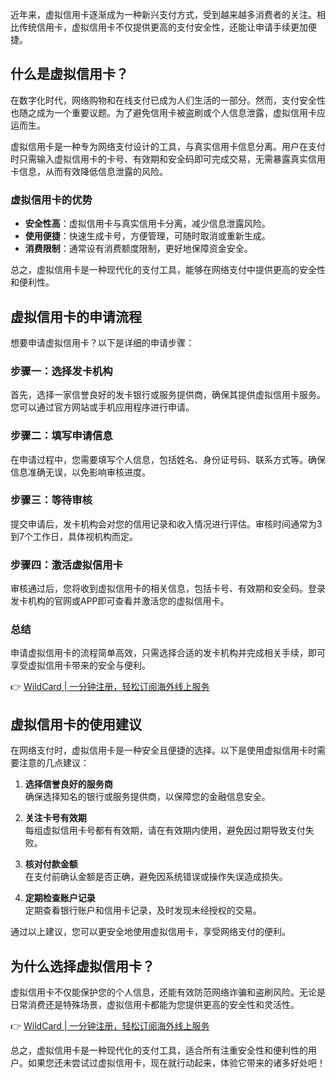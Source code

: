 近年来，虚拟信用卡逐渐成为一种新兴支付方式，受到越来越多消费者的关注。相比传统信用卡，虚拟信用卡不仅提供更高的支付安全性，还能让申请手续更加便捷。

## 什么是虚拟信用卡？

在数字化时代，网络购物和在线支付已成为人们生活的一部分。然而，支付安全性也随之成为一个重要议题。为了避免信用卡被盗刷或个人信息泄露，虚拟信用卡应运而生。

虚拟信用卡是一种专为网络支付设计的工具，与真实信用卡信息分离。用户在支付时只需输入虚拟信用卡的卡号、有效期和安全码即可完成交易，无需暴露真实信用卡信息，从而有效降低信息泄露的风险。

### 虚拟信用卡的优势

- **安全性高**：虚拟信用卡与真实信用卡分离，减少信息泄露风险。
- **使用便捷**：快速生成卡号，方便管理，可随时取消或重新生成。
- **消费限制**：通常设有消费额度限制，更好地保障资金安全。

总之，虚拟信用卡是一种现代化的支付工具，能够在网络支付中提供更高的安全性和便利性。

## 虚拟信用卡的申请流程

想要申请虚拟信用卡？以下是详细的申请步骤：

### 步骤一：选择发卡机构

首先，选择一家信誉良好的发卡银行或服务提供商，确保其提供虚拟信用卡服务。您可以通过官方网站或手机应用程序进行申请。

### 步骤二：填写申请信息

在申请过程中，您需要填写个人信息，包括姓名、身份证号码、联系方式等。确保信息准确无误，以免影响审核进度。

### 步骤三：等待审核

提交申请后，发卡机构会对您的信用记录和收入情况进行评估。审核时间通常为3到7个工作日，具体视机构而定。

### 步骤四：激活虚拟信用卡

审核通过后，您将收到虚拟信用卡的相关信息，包括卡号、有效期和安全码。登录发卡机构的官网或APP即可查看并激活您的虚拟信用卡。

### 总结

申请虚拟信用卡的流程简单高效，只需选择合适的发卡机构并完成相关手续，即可享受虚拟信用卡带来的安全与便利。

👉 [WildCard | 一分钟注册，轻松订阅海外线上服务](https://bit.ly/bewildcard)

## 虚拟信用卡的使用建议

在网络支付时，虚拟信用卡是一种安全且便捷的选择。以下是使用虚拟信用卡时需要注意的几点建议：

1. **选择信誉良好的服务商**  
   确保选择知名的银行或服务提供商，以保障您的金融信息安全。

2. **关注卡号有效期**  
   每组虚拟信用卡号都有有效期，请在有效期内使用，避免因过期导致支付失败。

3. **核对付款金额**  
   在支付前确认金额是否正确，避免因系统错误或操作失误造成损失。

4. **定期检查账户记录**  
   定期查看银行账户和信用卡记录，及时发现未经授权的交易。

通过以上建议，您可以更安全地使用虚拟信用卡，享受网络支付的便利。

## 为什么选择虚拟信用卡？

虚拟信用卡不仅能保护您的个人信息，还能有效防范网络诈骗和盗刷风险。无论是日常消费还是特殊场景，虚拟信用卡都能为您提供更高的安全性和灵活性。

👉 [WildCard | 一分钟注册，轻松订阅海外线上服务](https://bit.ly/bewildcard)

总之，虚拟信用卡是一种现代化的支付工具，适合所有注重安全性和便利性的用户。如果您还未尝试过虚拟信用卡，现在就行动起来，体验它带来的诸多好处吧！